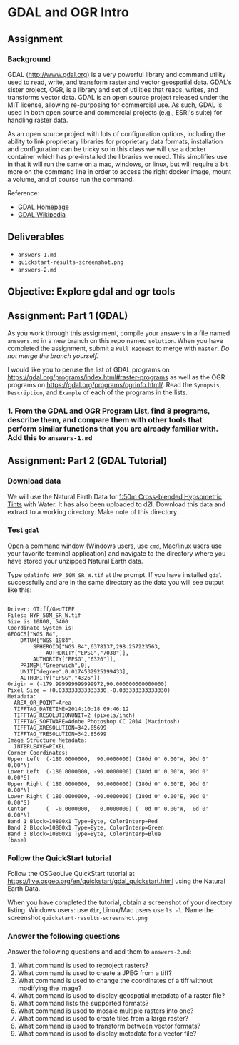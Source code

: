# GDAL and OGR Intro
## Assignment

### Background

GDAL (http://www.gdal.org) is a very powerful library and command utility used to read, write, and transform raster and 
vector geospatial data. GDAL's sister project, OGR, is a library and set of utilities that reads, writes, and transforms
vector data. GDAL is an open source project released under the MIT license, allowing re-purposing for commercial use. As 
such, GDAL is used in both open source and commercial projects (e.g., ESRI's suite) for handling raster data.

As an open source project with lots of configuration options, including the ability to link proprietary libraries for
proprietary data formats, installation and configuration can be tricky so in this class we will use a docker container
which has pre-installed the libraries we need. This simplifies use in that it will run the same on a mac, windows, or linux,
but will require a bit more on the command line in order to access the right docker image, mount a volume, and of course 
run the command.

Reference:
- [GDAL Homepage](https://gdal.org/)
- [GDAL Wikipedia](https://en.wikipedia.org/wiki/GDAL)

## Deliverables
- `answers-1.md` 
- `quickstart-results-screenshot.png`
- `answers-2.md`

## Objective: Explore gdal and ogr tools

## Assignment: Part 1 (GDAL)
As you work through this assignment, compile your answers in a file named `answers.md` in a new branch on this repo named
`solution`. When you have completed the assignment, submit a `Pull Request` to merge with `master`. _Do not merge the branch yourself._

I would like you to peruse the list of GDAL programs on https://gdal.org/programs/index.html#raster-programs as well 
as the OGR programs on https://gdal.org/programs/ogrinfo.html/. Read the `Synopsis`, `Description`, and `Example` of each of 
the programs in the lists. 

### 1. From the GDAL and OGR Program List, find 8 programs, describe them, and compare them with other tools that perform similar functions that you are already familiar with. Add this to `answers-1.md`

## Assignment: Part 2 (GDAL Tutorial)

### Download data
We will use the Natural Earth Data for [1:50m Cross-blended Hypsometric Tints](https://www.naturalearthdata.com/downloads/50m-raster-data/50m-cross-blend-hypso/) with Water. It has also been uploaded to d2l. Download this data and extract to a working directory. Make note of this directory.

### Test `gdal`
Open a command window (Windows users, use `cmd`, Mac/linux users use your favorite terminal application) and navigate to the directory where you have stored your unzipped Natural Earth data.

Type `gdalinfo HYP_50M_SR_W.tif` at the prompt. If you have installed `gdal` successfully and are in the same directory as the data you will see output like this:
```

Driver: GTiff/GeoTIFF
Files: HYP_50M_SR_W.tif
Size is 10800, 5400
Coordinate System is:
GEOGCS["WGS 84",
    DATUM["WGS_1984",
        SPHEROID["WGS 84",6378137,298.257223563,
            AUTHORITY["EPSG","7030"]],
        AUTHORITY["EPSG","6326"]],
    PRIMEM["Greenwich",0],
    UNIT["degree",0.0174532925199433],
    AUTHORITY["EPSG","4326"]]
Origin = (-179.999999999999972,90.000000000000000)
Pixel Size = (0.033333333333330,-0.033333333333330)
Metadata:
  AREA_OR_POINT=Area
  TIFFTAG_DATETIME=2014:10:18 09:46:12
  TIFFTAG_RESOLUTIONUNIT=2 (pixels/inch)
  TIFFTAG_SOFTWARE=Adobe Photoshop CC 2014 (Macintosh)
  TIFFTAG_XRESOLUTION=342.85699
  TIFFTAG_YRESOLUTION=342.85699
Image Structure Metadata:
  INTERLEAVE=PIXEL
Corner Coordinates:
Upper Left  (-180.0000000,  90.0000000) (180d 0' 0.00"W, 90d 0' 0.00"N)
Lower Left  (-180.0000000, -90.0000000) (180d 0' 0.00"W, 90d 0' 0.00"S)
Upper Right ( 180.0000000,  90.0000000) (180d 0' 0.00"E, 90d 0' 0.00"N)
Lower Right ( 180.0000000, -90.0000000) (180d 0' 0.00"E, 90d 0' 0.00"S)
Center      (  -0.0000000,   0.0000000) (  0d 0' 0.00"W,  0d 0' 0.00"N)
Band 1 Block=10800x1 Type=Byte, ColorInterp=Red
Band 2 Block=10800x1 Type=Byte, ColorInterp=Green
Band 3 Block=10800x1 Type=Byte, ColorInterp=Blue
(base)
```

### Follow the QuickStart tutorial
Follow the OSGeoLive QuickStart tutorial at https://live.osgeo.org/en/quickstart/gdal_quickstart.html using the Natural Earth Data.

When you have completed the tutorial, obtain a screenshot of your directory listing. Windows users: use `dir`, Linux/Mac users use `ls -l`. Name the screenshot `quickstart-results-screenshot.png`

### Answer the following questions
Answer the following questions and add them to `answers-2.md`:

1) What command is used to reproject rasters?
2) What command is used to create a JPEG from a tiff?
3) What command is used to change the coordinates of a tiff without modifying the image?
4) What command is used to display geospatial metadata of a raster file?
5) What command lists the supported formats?
6) What command is used to mosaic multiple rasters into one?
7) What command is used to create tiles from a large raster?
8) What command is used to transform between vector formats?
9) What command is used to display metadata for a vector file?

